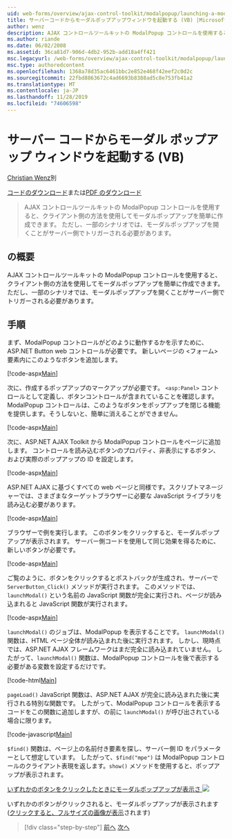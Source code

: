 ```yaml
---
uid: web-forms/overview/ajax-control-toolkit/modalpopup/launching-a-modal-popup-window-from-server-code-vb
title: サーバーコードからモーダルポップアップウィンドウを起動する (VB) |Microsoft Docs
author: wenz
description: AJAX コントロールツールキットの ModalPopup コントロールを使用すると、クライアント側の方法を使用してモーダルポップアップを簡単に作成できます。 ただし、一部のシナリオでは、
ms.author: riande
ms.date: 06/02/2008
ms.assetid: 36ca81d7-906d-4db2-952b-add18a4ff421
msc.legacyurl: /web-forms/overview/ajax-control-toolkit/modalpopup/launching-a-modal-popup-window-from-server-code-vb
msc.type: authoredcontent
ms.openlocfilehash: 1368a78d35ac6461bbc2e852e468f42eef2c0d2c
ms.sourcegitcommit: 22fbd8863672c4ad6693b8388ad5c8e753fb41a2
ms.translationtype: MT
ms.contentlocale: ja-JP
ms.lasthandoff: 11/28/2019
ms.locfileid: "74606598"
---
```

# <a name="launching-a-modal-popup-window-from-server-code-vb"></a>サーバー コードからモーダル ポップアップ ウィンドウを起動する (VB)

[Christian Wenz](https://github.com/wenz)別

[コードのダウンロード](https://download.microsoft.com/download/2/4/0/24052038-f942-4336-905b-b60ae56f0dd5/ModalPopup1.vb.zip)または[PDF のダウンロード](https://download.microsoft.com/download/b/6/a/b6ae89ee-df69-4c87-9bfb-ad1eb2b23373/modalpopup1VB.pdf)

> AJAX コントロールツールキットの ModalPopup コントロールを使用すると、クライアント側の方法を使用してモーダルポップアップを簡単に作成できます。 ただし、一部のシナリオでは、モーダルポップアップを開くことがサーバー側でトリガーされる必要があります。

## <a name="overview"></a>の概要

AJAX コントロールツールキットの ModalPopup コントロールを使用すると、クライアント側の方法を使用してモーダルポップアップを簡単に作成できます。 ただし、一部のシナリオでは、モーダルポップアップを開くことがサーバー側でトリガーされる必要があります。

## <a name="steps"></a>手順

まず、ModalPopup コントロールがどのように動作するかを示すために、ASP.NET Button web コントロールが必要です。 新しいページの &lt;フォーム&gt; 要素内にこのようなボタンを追加します。

[!code-aspx[Main](launching-a-modal-popup-window-from-server-code-vb/samples/sample1.aspx)]

次に、作成するポップアップのマークアップが必要です。 `<asp:Panel>` コントロールとして定義し、ボタンコントロールが含まれていることを確認します。 ModalPopup コントロールは、このようなボタンをポップアップを閉じる機能を提供します。そうしないと、簡単に消えることができません。

[!code-aspx[Main](launching-a-modal-popup-window-from-server-code-vb/samples/sample2.aspx)]

次に、ASP.NET AJAX Toolkit から ModalPopup コントロールをページに追加します。 コントロールを読み込むボタンのプロパティ、非表示にするボタン、および実際のポップアップの ID を設定します。

[!code-aspx[Main](launching-a-modal-popup-window-from-server-code-vb/samples/sample3.aspx)]

ASP.NET AJAX に基づくすべての web ページと同様です。スクリプトマネージャーでは、さまざまなターゲットブラウザーに必要な JavaScript ライブラリを読み込む必要があります。

[!code-aspx[Main](launching-a-modal-popup-window-from-server-code-vb/samples/sample4.aspx)]

ブラウザーで例を実行します。 このボタンをクリックすると、モーダルポップアップが表示されます。 サーバー側コードを使用して同じ効果を得るために、新しいボタンが必要です。

[!code-aspx[Main](launching-a-modal-popup-window-from-server-code-vb/samples/sample5.aspx)]

ご覧のように、ボタンをクリックするとポストバックが生成され、サーバーで `ServerButton_Click()` メソッドが実行されます。 このメソッドでは、`launchModal()` という名前の JavaScript 関数が完全に実行され、ページが読み込まれると JavaScript 関数が実行されます。

[!code-aspx[Main](launching-a-modal-popup-window-from-server-code-vb/samples/sample6.aspx)]

`launchModal()` のジョブは、ModalPopup を表示することです。 `launchModal()` 関数は、HTML ページ全体が読み込まれた後に実行されます。 しかし、現時点では、ASP.NET AJAX フレームワークはまだ完全に読み込まれていません。 したがって、`launchModal()` 関数は、ModalPopup コントロールを後で表示する必要がある変数を設定するだけです。

[!code-html[Main](launching-a-modal-popup-window-from-server-code-vb/samples/sample7.html)]

`pageLoad()` JavaScript 関数は、ASP.NET AJAX が完全に読み込まれた後に実行される特別な関数です。 したがって、ModalPopup コントロールを表示するコードをこの関数に追加しますが、の前に `launchModal()` が呼び出されている場合に限ります。

[!code-javascript[Main](launching-a-modal-popup-window-from-server-code-vb/samples/sample8.js)]

`$find()` 関数は、ページ上の名前付き要素を探し、サーバー側 ID をパラメーターとして想定しています。 したがって、`$find("mpe")` は ModalPopup コントロールのクライアント表現を返します。`show()` メソッドを使用すると、ポップアップが表示されます。

[いずれかのボタンをクリックしたときにモーダルポップアップが表示さ ![](launching-a-modal-popup-window-from-server-code-vb/_static/image2.png)](launching-a-modal-popup-window-from-server-code-vb/_static/image1.png)

いずれかのボタンがクリックされると、モーダルポップアップが表示されます ([クリックすると、フルサイズの画像が表示](launching-a-modal-popup-window-from-server-code-vb/_static/image3.png)されます)

> [!div class="step-by-step"]
> [前へ](positioning-a-modalpopup-cs.md)
> [次へ](using-modalpopup-with-a-repeater-control-vb.md)
